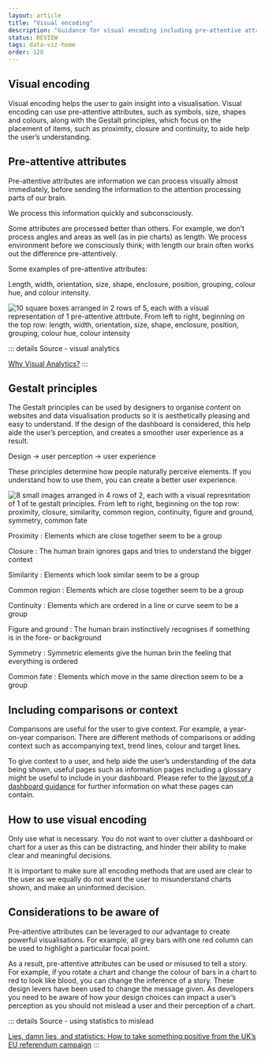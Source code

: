```yaml
---
layout: article
title: "Visual encoding"
description: "Guidance for visual encoding including pre-attentive attributes and Gestalt principles"
status: REVIEW
tags: data-viz-home
order: 120
---
```

## Visual encoding  
  
Visual encoding helps the user to gain insight into a visualisation. Visual encoding can use pre-attentive attributes, such as symbols, size, shapes and colours, along with the Gestalt principles, which focus on the placement of items, such as proximity, closure and continuity, to aide help the user’s understanding.  

## Pre-attentive attributes  
  
Pre-attentive attributes are information we can process visually almost immediately, before sending the information to the attention processing parts of our brain.  
  
We process this information quickly and subconsciously.  
  
Some attributes are processed better than others. For example, we don’t process angles and areas as well (as in pie charts) as length. We process environment before we consciously think; with length our brain often works out the difference pre-attentively.  
  
Some examples of pre-attentive attributes:  
  
Length, width, orientation, size, shape, enclosure, position, grouping, colour hue, and colour intensity.  
  
![10 square boxes arranged in 2 rows of 5, each with a visual representation of 1 pre-attentive attrbute. From left to right, beginning on the top row: length, width, orientation, size, shape, enclosure, position, grouping, colour hue, colour intensity](../images/pre-atten.png)  
  
::: details Source - visual analytics

[Why Visual Analytics?][encode 1]
:::  

## Gestalt principles  

The Gestalt principles can be used by designers to organise content on websites and data visualisation products so it is aesthetically pleasing and easy to understand.
If the design of the dashboard is considered, this help aide the user’s perception, and creates a smoother user experience as a result.  
  
Design &rarr; user perception &rarr; user experience  
  
These principles determine how people naturally perceive elements. If you understand how to use them, you can create a better user experience.  

![8 small images arranged in 4 rows of 2, each with a visual represntation of 1 of te gestalt principles. From left to right, beginning on the top row: proximity, closure, similarity, common region, continuity, figure and ground, symmetry, common fate](../images/gestalt.png)  
  
Proximity
: Elements which are close together seem to be a group

Closure
: The human brain ignores gaps and tries to understand the bigger context

Similarity
: Elements which look similar seem to be a group

Common region
: Elements which are close together seem to be a group

Continuity
: Elements which are ordered in a line or curve seem to be a group

Figure and ground
: The human brain instinctively recognises if something is in the fore- or background

Symmetry
: Symmetric elements give the human brin the feeling that everything is ordered

Common fate
: Elements which move in the same direction seem to be a group

## Including comparisons or context  
  
Comparisons are useful for the user to give context. For example, a year-on-year comparison. There are different methods of comparisons or adding context such as accompanying text, trend lines, colour and target lines.  
  
To give context to a user, and help aide the user’s understanding of the data being shown, useful pages such as information pages including a glossary might be useful to include in your dashboard. Please refer to the [layout of a dashboard guidance](../../dashboard-layout/info-pages/) for further information on what these pages can contain.  

## How to use visual encoding  
  
Only use what is necessary. You do not want to over clutter a dashboard or chart for a user as this can be distracting, and hinder their ability to make clear and meaningful decisions.  
  
It is important to make sure all encoding methods that are used are clear to the user as we equally do not want the user to misunderstand charts shown, and make an uninformed decision.  

## Considerations to be aware of  
  
Pre-attentive attributes can be leveraged to our advantage to create powerful visualisations. For example, all grey bars with one red column can be used to highlight a particular focal point.  
  
As a result, pre-attentive attributes can be used or misused to tell a story. For example, if you rotate a chart and change the colour of bars in a chart to red to look like blood, you can change the inference of a story. These design levers have been used to change the message given. As developers you need to be aware of how your design choices can impact a user’s perception as you should not mislead a user and their perception of a chart.  
  
::: details Source - using statistics to mislead

[Lies, damn lies, and statistics: How to take something positive from the UK’s EU referendum campaign][encode 2]
:::

[encode 1]: https://help.tableau.com/current/blueprint/en-us/bp_why_visual_analytics.htm
[encode 2]: https://www.infoworld.com/article/3088166/why-how-to-lie-with-statistics-did-us-a-disservice.html